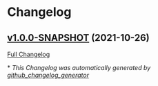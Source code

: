 # Changelog

## [v1.0.0-SNAPSHOT](https://github.com/NASA-PDS/big-data-crawler-server/tree/v1.0.0-SNAPSHOT) (2021-10-26)

[Full Changelog](https://github.com/NASA-PDS/big-data-crawler-server/compare/e5bc1897d0dbe974f5790094019612b3503cb5b9...v1.0.0-SNAPSHOT)



\* *This Changelog was automatically generated by [github_changelog_generator](https://github.com/github-changelog-generator/github-changelog-generator)*
